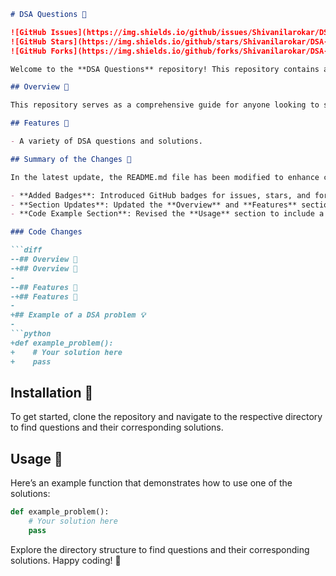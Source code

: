 ```markdown
# DSA Questions 🚀

![GitHub Issues](https://img.shields.io/github/issues/Shivanilarokar/DSA-Questions-) 
![GitHub Stars](https://img.shields.io/github/stars/Shivanilarokar/DSA-Questions-) 
![GitHub Forks](https://img.shields.io/github/forks/Shivanilarokar/DSA-Questions-)

Welcome to the **DSA Questions** repository! This repository contains a collection of Data Structures and Algorithms (DSA) questions and solutions designed to help you strengthen your coding skills. Whether you're preparing for interviews or simply looking to enhance your knowledge, you'll find valuable resources here.

## Overview 🚀

This repository serves as a comprehensive guide for anyone looking to strengthen their coding skills, particularly in the realm of Data Structures and Algorithms.

## Features 🌈

- A variety of DSA questions and solutions.

## Summary of the Changes 📝

In the latest update, the README.md file has been modified to enhance clarity and organization. Key changes include:

- **Added Badges**: Introduced GitHub badges for issues, stars, and forks for better visibility.
- **Section Updates**: Updated the **Overview** and **Features** sections with improved headings and emojis.
- **Code Example Section**: Revised the **Usage** section to include a more structured example of a DSA problem.

### Code Changes

```diff
--## Overview 🚀
-+## Overview 🚀
- 
--## Features 🚀
-+## Features 🌈
- 
+## Example of a DSA problem 💡
- 
```python
+def example_problem():
+    # Your solution here
+    pass
```

## Installation 🔧

To get started, clone the repository and navigate to the respective directory to find questions and their corresponding solutions.

## Usage 📖

Here’s an example function that demonstrates how to use one of the solutions:

```python
def example_problem():
    # Your solution here
    pass
```

Explore the directory structure to find questions and their corresponding solutions. Happy coding! 🚀
```